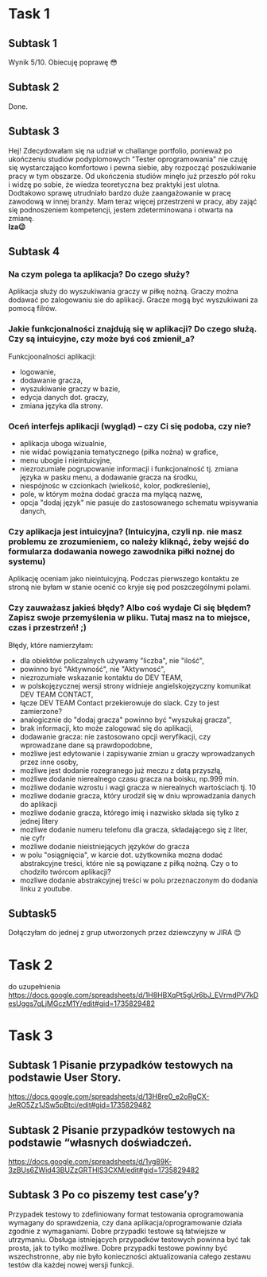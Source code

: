 # Task 1
## **Subtask 1**  
Wynik 5/10. Obiecuję poprawę :flushed:  
## **Subtask 2** 
Done.
## **Subtask 3**  
Hej! Zdecydowałam się na udział w challange portfolio, ponieważ po ukończeniu studiów podyplomowych "Tester oprogramowania" nie czuję się wystarczająco komfortowo i pewna siebie, aby rozpocząć poszukiwanie pracy w tym obszarze. Od ukończenia studiów minęło już przeszło pół roku i widzę po sobie, że wiedza teoretyczna bez praktyki jest ulotna. Dodtakowo sprawę utrudniało bardzo duże zaangażowanie w pracę zawodową w innej branży. Mam teraz więcej przestrzeni w pracy, aby zająć się podnoszeniem kompetencji, jestem zdeterminowana i otwarta na zmianę.  
**Iza:wink:**
## **Subtask 4**
### Na czym polega ta aplikacja? Do czego służy?    
Aplikacja służy do wyszukiwania graczy w piłkę nożną. Graczy można dodawać po zalogowaniu sie do aplikacji. Gracze mogą być wyszukiwani za pomocą filrów.
### Jakie funkcjonalności znajdują się w aplikacji? Do czego służą. Czy są intuicyjne, czy może byś coś zmienił_a?  
Funkcjoonalności aplikacji:
* logowanie, 
* dodawanie gracza, 
* wyszukiwanie graczy w bazie, 
* edycja danych dot. graczy,
* zmiana języka dla strony.
### Oceń interfejs aplikacji (wygląd) – czy Ci się podoba, czy nie? 
* aplikacja uboga wizualnie,  
* nie widać powiązania tematycznego (piłka nożna) w grafice,  
* menu ubogie i nieintuicyjne, 
* niezrozumiałe pogrupowanie informacji i funkcjonalność tj. zmiana języka w pasku menu, a dodawanie gracza na środku,  
* niespójnośc w czcionkach (wielkość, kolor, podkreślenie), 
* pole, w którym można dodać gracza ma mylącą nazwę, 
* opcja "dodaj język" nie pasuje do zastosowanego schematu wpisywania danych, 
### Czy aplikacja jest intuicyjna? (Intuicyjna, czyli np. nie masz problemu ze zrozumieniem, co należy kliknąć, żeby wejść do formularza dodawania nowego zawodnika piłki nożnej do systemu)
Aplikację oceniam jako nieintuicyjną. Podczas pierwszego kontaktu ze stroną nie byłam w stanie ocenić co kryje się pod poszczególnymi polami.
### Czy zauważasz jakieś błędy? Albo coś wydaje Ci się błędem? Zapisz swoje przemyślenia w pliku. Tutaj masz na to miejsce, czas i przestrzeń! ;)   
Błędy, które namierzyłam:   
* dla obiektów policzalnych używamy "liczba", nie "ilość", 
* powinno być "Aktywność", nie "Aktywnosć",   
* niezrozumiałe wskazanie kontaktu do DEV TEAM, 
* w polskojęzycznej wersji strony widnieje angielskojęzyczny komunikat DEV TEAM CONTACT,  
* łącze DEV TEAM Contact przekierowuje do slack. Czy to jest zamierzone?  
* analogicznie do "dodaj gracza" powinno być "wyszukaj gracza",   
* brak informacji, kto może zalogować się do aplikacji, 
* dodawanie gracza: nie zastosowano opcji weryfikacji, czy wprowadzane dane są prawdopodobne, 
* możliwe jest edytowanie i zapisywanie zmian u graczy wprowadzanych przez inne osoby,  
* możliwe jest dodanie rozegranego już meczu z datą przyszłą,
* możliwe dodanie nierealnego czasu gracza na boisku, np.999 min.
* możliwe dodanie wzrostu i wagi gracza w nierealnych wartościach tj. 10
* mozliwe dodanie gracza, który urodził się w dniu wprowadzania danych do aplikacji
* mozliwe dodanie gracza, którego imię i nazwisko składa się tylko z jednej litery
* mozliwe dodanie numeru telefonu dla gracza, składającego się z liter, nie cyfr
* możliwe dodanie nieistniejących języków do gracza
* w polu "osiągnięcia", w karcie dot. użytkownika mozna dodać abstrakcyjne treści, które nie są powiązane z piłką nożną. Czy o to chodziło twórcom aplikacji?
* mozliwe dodanie abstrakcyjnej treści w polu przeznaczonym do dodania linku z youtube.
## **Subtask5**   
Dołączyłam do jednej z grup utworzonych przez dziewczyny w JIRA :blush:



# Task 2
do uzupełnienia 
https://docs.google.com/spreadsheets/d/1H8HBXqPt5gUr6bJ_EVrmdPV7kDesUggs7qLjMGczM1Y/edit#gid=1735829482


# Task 3
## **Subtask 1 Pisanie przypadków testowych na podstawie User Story.**  
https://docs.google.com/spreadsheets/d/13H8re0_e2oRgCX-JeRO5Zz1JSw5pBtci/edit#gid=1735829482
## **Subtask 2 Pisanie przypadków testowych na podstawie “własnych doświadczeń.** 
https://docs.google.com/spreadsheets/d/1vg89K-3zBUs6ZWid43BUZzGRTHIS3CXM/edit#gid=1735829482
## **Subtask 3 Po co piszemy test case’y?**  

Przypadek testowy to zdefiniowany format testowania oprogramowania wymagany do sprawdzenia, czy dana aplikacja/oprogramowanie działa zgodnie z wymaganiami.
Dobre przypadki testowe są łatwiejsze w utrzymaniu. Obsługa istniejących przypadków testowych powinna być tak prosta, jak to tylko możliwe. Dobre przypadki testowe powinny być wszechstronne, aby nie było konieczności aktualizowania całego zestawu testów dla każdej nowej wersji funkcji.


